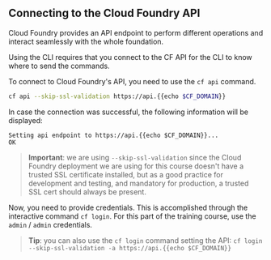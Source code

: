 Connecting to the Cloud Foundry API
------------------------

Cloud Foundry provides an API endpoint to perform different operations and interact seamlessly with the whole foundation.

Using the CLI requires that you connect to the CF API for the CLI to know where to send the commands.

To connect to Cloud Foundry's API, you need to use the `cf api` command.

```sh
cf api --skip-ssl-validation https://api.{{echo $CF_DOMAIN}}
```

In case the connection was successful, the following information will be displayed:

```
Setting api endpoint to https://api.{{echo $CF_DOMAIN}}...
OK
```

> **Important**: we are using `--skip-ssl-validation` since the Cloud Foundry deployment we are using for this course doesn't have a trusted SSL certificate installed, but as a good practice for development and testing, and mandatory for production, a trusted SSL cert should always be present.

Now, you need to provide credentials. This is accomplished through the interactive command `cf login`. For this part of the training course, use the `admin` / `admin` credentials.

> **Tip**: you can also use the `cf login` command setting the API: `cf login --skip-ssl-validation -a https://api.{{echo $CF_DOMAIN}}`
